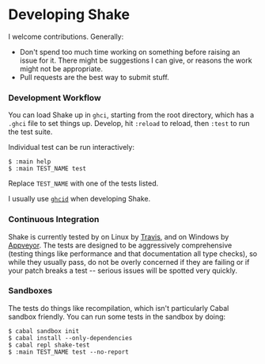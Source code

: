 # Developing Shake

I welcome contributions. Generally:

* Don't spend too much time working on something before raising an issue for it. There might be suggestions I can give, or reasons the work might not be appropriate.
* Pull requests are the best way to submit stuff.

### Development Workflow

You can load Shake up in `ghci`, starting from the root directory, which has a `.ghci` file to set things up. Develop, hit `:reload` to reload, then `:test` to run the test suite.

Individual test can be run interactively:

    $ :main help
    $ :main TEST_NAME test

Replace `TEST_NAME` with one of the tests listed.

I usually use [`ghcid`](https://github.com/ndmitchell/ghcid#readme) when developing Shake.

### Continuous Integration

Shake is currently tested by on Linux by [Travis](https://travis-ci.org/ndmitchell/shake), and on Windows by [Appveyor](https://ci.appveyor.com/project/ndmitchell/shake). The tests are designed to be aggressively comprehensive (testing things like performance and that documentation all type checks), so while they usually pass, do not be overly concerned if they are failing or if your patch breaks a test -- serious issues will be spotted very quickly.

### Sandboxes

The tests do things like recompilation, which isn't particularly Cabal sandbox friendly. You can run some tests in the sandbox by doing:

    $ cabal sandbox init
    $ cabal install --only-dependencies
    $ cabal repl shake-test
    $ :main TEST_NAME test --no-report
